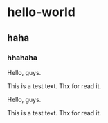 # hello-world

## haha

### hhahaha

Hello, guys.

This is a test text. Thx for read it.

Hello, guys.

This is a test text. Thx for read it.
